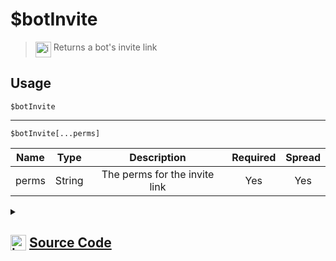 # $botInvite
> <img align="top" src="https://upload.wikimedia.org/wikipedia/commons/thumb/e/e4/Infobox_info_icon.svg/160px-Infobox_info_icon.svg.png?20150409153300" alt="image" width="25" height="auto"> Returns a bot's invite link
## Usage
```
$botInvite
```
---
```
$botInvite[...perms]
```
| Name | Type | Description | Required | Spread
| :---: | :---: | :---: | :---: | :---: |
perms | String | The perms for the invite link | Yes | Yes
<details>
<summary>
    
## <img align="top" src="https://cdn4.iconfinder.com/data/icons/iconsimple-logotypes/512/github-512.png" alt="image" width="25" height="auto">  [Source Code](https://github.com/tryforge/ForgeScript-V2/blob/main/src/native/botInvite.ts)
    
</summary>
    
```ts
import { OAuth2Scopes, PermissionFlagsBits, PermissionsString } from "discord.js"
import { ArgType, NativeFunction, Return } from "../structures"

export default new NativeFunction({
    name: "$botInvite",
    version: "1.0.0",
    description: "Returns a bot's invite link",
    brackets: false,
    unwrap: true,
    args: [
        {
            name: "perms",
            description: "The perms for the invite link",
            rest: true,
            type: ArgType.String,
            required: true,
        },
    ],
    execute(ctx, [perms]) {
        return this.success(
            ctx.client.generateInvite({
                scopes: [OAuth2Scopes.Bot],
                permissions: (perms as PermissionsString[]) || ["Administrator"],
            })
        )
    },
})

```
    
</details>